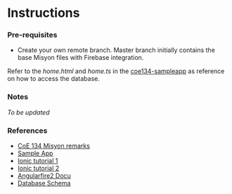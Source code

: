 # Instructions


### Pre-requisites

* Create your own remote branch. Master branch initially contains the base Misyon files with Firebase integration. 

Refer to the _home.html_ and _home.ts_ in the [coe134-sampleapp](https://gitlab.com/agustin.johnpatrick/coe134-sampleapp/tree/firebase) as reference on how to access the database.


### Notes

*To be updated*

### References

* [CoE 134 Misyon remarks](https://docs.google.com/document/d/1dJt55uQ8PeBNDJ-a7OhjwOiIMxE2M1j_ZEa5pLaNYBo/edit)
* [Sample App](https://github.com/driftyco/ionic-conference-app)
* [Ionic tutorial 1](https://www.joshmorony.com/build-a-todo-app-from-scratch-with-ionic-2-video-tutorial/)
* [Ionic tutorial 2](https://www.youtube.com/playlist?list=PL0lNJEnwfVVMbFdOJlq-IzLhxMhKJB9Pe)
* [Angularfire2 Docu](https://github.com/angular/angularfire2)
* [Database Schema](https://docs.google.com/spreadsheets/d/1xJxCcu6D2GB4xU6TYo_BuxsIZIGruPue1VJInFu7aXc/edit#gid=657353095)